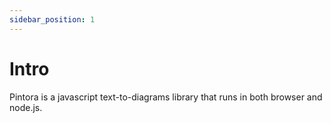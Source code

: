 ```yaml
---
sidebar_position: 1
---
```


# Intro

Pintora is a javascript text-to-diagrams library that runs in both browser and node.js.

